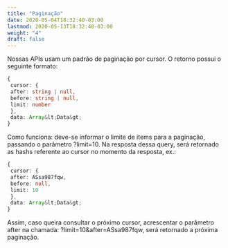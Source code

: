 ```yaml
---
title: "Paginação"
date: 2020-05-04T18:32:40-03:00
lastmod: 2020-05-13T18:32:40-03:00
weight: "4"
draft: false
---
```


Nossas APIs usam um padrão de paginação por cursor. O retorno possui o seguinte formato:

```typescript
{
 cursor: {
 after: string | null,
 before: string | null,
 limit: number
 },
 data: Array&lt;Data&gt;
}
```

Como funciona: deve-se informar o limite de items para a paginação, passando o parâmetro ?limit=10. Na resposta dessa query, será retornado as hashs referente ao cursor no momento da resposta, ex.:
```typescript
{
 cursor: {
 after: ASsa987fqw,
 before: null,
 limit: 10
 },
 data: Array&lt;Data&gt;
}
```

Assim, caso queira consultar o próximo cursor, acrescentar o parâmetro after na chamada: ?limit=10&amp;after=ASsa987fqw, será retornado a próxima paginação.
